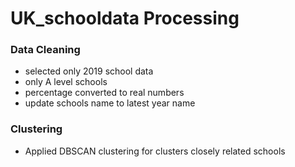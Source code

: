 # UK_schooldata Processing

### Data Cleaning
- selected only 2019 school data
- only A level schools
- percentage converted to real numbers
- update schools name to latest year name


### Clustering
- Applied DBSCAN clustering for clusters closely related schools
